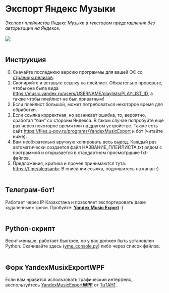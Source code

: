 # Экспорт Яндекс Музыки
*Экспорт плейлистов Яндекс Музыки в текстовом представлении без авторизации на Яндексе.*
<br><br>
<img src="https://u-pov.ru/wp-content/uploads/2023/07/%D0%B8%D0%B7%D0%BE%D0%B1%D1%80%D0%B0%D0%B6%D0%B5%D0%BD%D0%B8%D0%B5-2.png">
<br><br>
## Инструкция
0. Скачайте последнюю версию программы для вашей ОС со <a href="https://github.com/aleqsanbr/YandexMusicExport/releases">страницы релизов</a>.
1. Скопируйте и вставьте ссылку на плейлист. Обязательно проверьте, чтобы она была вида https://music.yandex.ru/users/USERNAME/playlists/PLAYLIST_ID, а также чтобы плейлист не был приватным!
2. Если плейлист большой, может потребоваться некоторое время для обработки.
3. Если ссылка корректная, но возникает ошибка, то, вероятно, сработал "бан" со стороны Яндекса. В таком случае попробуйте еще раз через некоторое время или на другом устройстве. Также есть сайт https://files.u-pov.ru/programs/YandexMusicExport и бот (читайте ниже).
4. Вам необязательно вручную копировать весь вывод. Каждый раз автоматически создается файл НАЗВАНИЕ_ПЛЕЙЛИСТА.txt рядом с программой и открывается в стандартном просмотрщике txt-файлов.
5. Предложения, критика и прочее принимаются тута: https://t.me/aleqsanbr. В описании ссылка, подпишитесь на канал :)
<br><br>
## Телеграм-бот!
Работает через IP Казахстана и позволяет экспортировать даже «удаленные» треки. Пробуйте: <a href="https://link.u-pov.ru/ymebot"><b>Yandex Music Export</b></a> :)
<br><br>
## Python-скрипт
Весит меньше, работает быстрее, но у вас должен быть установлен Python. Скачивайте здесь (<a href="https://raw.githubusercontent.com/aleqsanbr/YandexMusicExport/master/yme_console.py" download>yme_console.py</a>) либо через список файлов.
<br><br>
## Форк YandexMusixExportWPF
Если вам нравится использовать графический интерфейс, воспользуйтесь <a href="https://github.com/TuTAH1/YandexMusicExportWpf">YandexMusicExport**WPF**</a> от <a href="https://github.com/TuTAH1">TuTAH1</a>.

